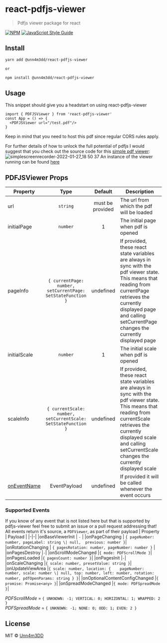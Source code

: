# react-pdfjs-viewer

> Pdfjs viewer package for react

[![NPM](https://img.shields.io/npm/v/react-pdfjs-viewer.svg)](https://www.npmjs.com/package/react-pdfjs-viewer) [![JavaScript Style Guide](https://img.shields.io/badge/code_style-standard-brightgreen.svg)](https://standardjs.com)

## Install

```bash
yarn add @unn4m3dd/react-pdfjs-viewer

or

npm install @unn4m3dd/react-pdfjs-viewer
```




## Usage
This snippet should give you a headstart on using react-pdfjs-viewer
```tsx
import { PDFJSViewer } from 'react-pdfjs-viewer'
const App = () => {
  <PDFJSViewer url="/test.pdf"/>
}
```
Keep in mind that you need to host this pdf since regular CORS rules apply.

For further details of how to unlock the full potential of pdfjs I would suggest that you check out the source code for this [simple pdf viewer](https://github.com/Unn4m3DD/react-pdfjs-viewer/blob/master/example):
![simplescreenrecorder-2022-01-27_18 50 37](https://user-images.githubusercontent.com/42273661/151424914-c1ba7193-5ed3-4902-a8af-f46ac60b4118.gif)
An instance of the viewer running can be found [here](https://react-pdfjs-viewer.unn4m3dd.xyz)
## PDFJSViewer Props

| Property   |      Type      |  Default | Description |
|----------|:-------------:|:------:|------|
| url | `string` | must be provided | The url from which the pdf will be loaded |
| initialPage | `number` | 1 | The initial page when pdf is opened |
| pageInfo | `{ currentPage: number, setCurrentPage: SetStateFunction }` | undefined | If provided, these react state variables are always in sync with the pdf viewer state. This means that reading from currentPage retrieves the currently displayed page and calling setCurrentPage changes the currently displayed page |
| initialScale | `number` | 1 | The initial scale when pdf is opened |
| scaleInfo | `{ currentScale: number, setCurrentScale: SetStateFunction }` | undefined | If provided, these react state variables are always in sync with the pdf viewer state. This means that reading from currentScale retrieves the currently displayed scale and calling setCurrentScale changes the currently displayed scale |
| [onEventName](#supported-events) | EventPayload | undefined | If provided it will be called whenever the event occurs |

### Supported Events
If you know of any event that is not listed here but that is supported by pdfjs-viewer feel free to submit an issue or a pull request addressing that!  
All events return it's source, a `PDFViewer`, as part of their payload
| Property   |      Payload      |
|-|-|
|onBaseViewerInit | `-` |
|onPageChanging | `{ pageNumber: number, pageLabel: string \| null,  previous: number }`|
|onRotationChanging | `{ pagesRotation: number, pageNumber: number }` |
|onPagesDestroy |`-`|
|onScrollModeChanged |`{ mode: PDFScrollMode }`|
|onPagesLoaded |`{ pagesCount: number }`|
|onPagesInit |`-`|
|onScaleChanging |`{ scale: number, presetValue: string }`|
|onUpdateViewArea |`{ scale: number, location: {    pageNumber: number, scale: number \| null, top: number, left: number, rotation: number, pdfOpenParams: string } }`|
|onOptionalContentConfigChanged |`{ promise: Promise<any> }`|
|onSpreadModeChanged |`{ mode: PDFSpreadMode }`|

*PDFScrollMode* = `{ UNKNOWN: -1; VERTICAL: 0; HORIZONTAL: 1; WRAPPED: 2 }`  
*PDFSpreadMode* = `{ UNKNOWN: -1; NONE: 0; ODD: 1; EVEN: 2 }`


## License

MIT © [Unn4m3DD](https://github.com/Unn4m3DD)

